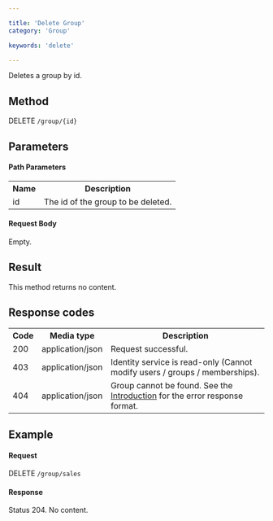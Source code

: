 ```yaml
---

title: 'Delete Group'
category: 'Group'

keywords: 'delete'

---
```



Deletes a group by id.


Method
------

DELETE `/group/{id}`


Parameters
----------

#### Path Parameters

<table class="table table-striped">
  <tr>
    <th>Name</th>
    <th>Description</th>
  </tr>
  <tr>
    <td>id</td>
    <td>The id of the group to be deleted.</td>
  </tr>
</table>

#### Request Body

Empty.


Result
------

This method returns no content.


Response codes
--------------

<table class="table table-striped">
  <tr>
    <th>Code</th>
    <th>Media type</th>
    <th>Description</th>
  </tr>
  <tr>
    <td>200</td>
    <td>application/json</td>
    <td>Request successful.</td>
  </tr>
  <tr>
    <td>403</td>
    <td>application/json</td>
    <td>Identity service is read-only (Cannot modify users / groups / memberships).</td>
  </tr>
  <tr>
    <td>404</td>
    <td>application/json</td>
    <td>Group cannot be found. See the <a href="ref:#overview-introduction">Introduction</a> for the error response format.</td>
  </tr>
</table>

Example
-------

#### Request

DELETE `/group/sales`

#### Response

Status 204. No content.
